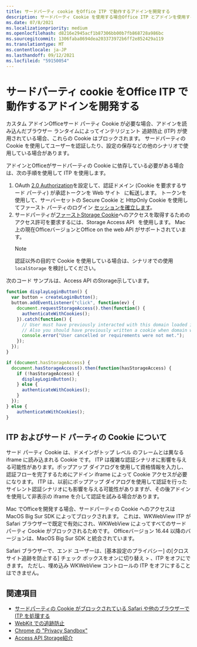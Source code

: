 ```yaml
---
title: サードパーティ cookie をOffice ITP で動作するアドインを開発する
description: サードパーティ Cookie を使用する場合Office ITP とアドインを使用する方法
ms.date: 07/8/2021
ms.localizationpriority: medium
ms.openlocfilehash: d8216e2945acf1b87306bb00b7fb868728a986bc
ms.sourcegitcommit: 1306faba8694dea203373972b6ff2e852429a119
ms.translationtype: MT
ms.contentlocale: ja-JP
ms.lasthandoff: 09/12/2021
ms.locfileid: "59150054"
---
```

# <a name="develop-your-office-add-in-to-work-with-itp-when-using-third-party-cookies"></a>サードパーティ cookie をOffice ITP で動作するアドインを開発する

カスタム アドインOfficeサード パーティ Cookie が必要な場合、アドインを読み込んだブラウザー ランタイムによってインテリジェント 追跡防止 (ITP) が使用されている場合、これらの Cookie はブロックされます。 サードパーティの Cookie を使用してユーザーを認証したり、設定の保存などの他のシナリオで使用している場合があります。

アドインとOfficeがサードパーティの Cookie に依存している必要がある場合は、次の手順を使用して ITP を使用します。

1. OAuth [2.0 Authorization](https://tools.ietf.org/html/rfc6749)を設定して、認証ドメイン (Cookie を要求するサード パーティ) が承認トークンを Web サイト   に転送します。 トークンを使用して、サーバーセットの Secure Cookie と HttpOnly Cookie を使用してファースト パーティのログイン [セッションを確立します](https://developer.mozilla.org/docs/Web/HTTP/Cookies#Secure_and_HttpOnly_cookies)。
2. サードパーティが[ファーストStorage Cookie](https://webkit.org/blog/8124/introducing-storage-access-api/)へのアクセスを取得するためのアクセス許可を要求するには、Storage Access API   を使用します。 Mac 上の現在OfficeバージョンとOffice on the web API がサポートされています。
    > [!NOTE]
    > 認証以外の目的で Cookie を使用している場合は、シナリオでの使用 `localStorage` を検討してください。

次のコード サンプルは、Access API のStorage示しています。

```javascript
function displayLoginButton() {
  var button = createLoginButton();
  button.addEventListener("click", function(ev) {
    document.requestStorageAccess().then(function() {
      authenticateWithCookies(); 
    }).catch(function() {
      // User must have previously interacted with this domain loaded in a top frame
      // Also you should have previously written a cookie when domain was loaded in the top frame
      console.error("User cancelled or requirements were not met.");
    });
  });
}

if (document.hasStorageAccess) { 
  document.hasStorageAccess().then(function(hasStorageAccess) { 
    if (!hasStorageAccess) { 
      displayLoginButton(); 
    } else { 
      authenticateWithCookies(); 
    } 
  }); 
} else { 
    authenticateWithCookies(); 
} 
```

## <a name="about-itp-and-third-party-cookies"></a>ITP およびサード パーティの Cookie について

サード パーティ Cookie は、ドメインがトップ レベル のフレームとは異なる iframe に読み込まれる Cookie です。 ITP は複雑な認証シナリオに影響を与える可能性があります。ポップアップ ダイアログを使用して資格情報を入力し、認証フローを完了するためにアドイン iframe によって Cookie アクセスが必要になります。 ITP は、以前にポップアップ ダイアログを使用して認証を行ったサイレント認証シナリオにも影響を与える可能性がありますが、その後アドインを使用して非表示の iframe を介して認証を試みる場合があります。

Mac でOfficeを開発する場合、サードパーティの Cookie へのアクセスは MacOS Big Sur SDK によってブロックされます。 これは、WKWebView ITP が Safari ブラウザーで既定で有効にされ、WKWebView によってすべてのサードパーティ Cookie がブロックされるためです。 Officeバージョン 16.44 以降のバージョンは、MacOS Big Sur SDK と統合されています。

Safari ブラウザーで、エンド ユーザーは、[基本設定のプライバシー] の[クロスサイト追跡を防止する] チェック ボックスをオンに切り替え  >  、ITP をオフにできます。 ただし、埋め込み WKWebView コントロールの ITP をオフにすることはできません。

## <a name="see-also"></a>関連項目

- [サードパーティの Cookie がブロックされている Safari や他のブラウザーで ITP を処理する](/azure/active-directory/develop/reference-third-party-cookies-spas)
- [WebKit での追跡防止](https://webkit.org/tracking-prevention/)
- [Chrome の "Privacy Sandbox"](https://blog.chromium.org/2020/01/building-more-private-web-path-towards.html)
- [Access API Storage紹介](https://blogs.windows.com/msedgedev/2020/07/08/introducing-storage-access-api/)